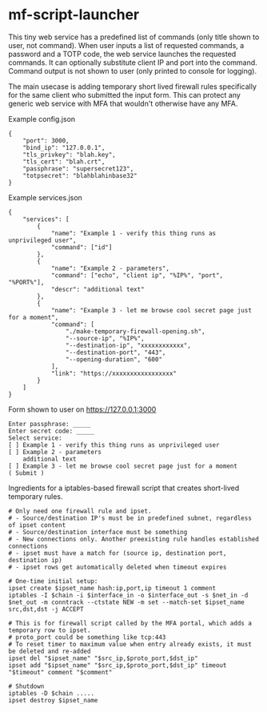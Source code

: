 # mf-script-launcher

This tiny web service has a predefined list of commands (only title shown to user, not command). When user inputs a list of requested commands, a password and a TOTP code, the web service launches the requested commands. It can optionally substitute client IP and port into the command. Command output is not shown to user (only printed to console for logging).  

The main usecase is adding temporary short lived firewall rules specifically for the same client who submitted the input form. This can protect any generic web service with MFA that wouldn't otherwise have any MFA.  

Example config.json  
```
{
    "port": 3000,
    "bind_ip": "127.0.0.1",
    "tls_privkey": "blah.key",
    "tls_cert": "blah.crt",
    "passphrase": "supersecret123",
    "totpsecret": "blahblahinbase32"
}
```
Example services.json  
```
{
    "services": [
        {
            "name": "Example 1 - verify this thing runs as unprivileged user",
            "command": ["id"]
        },
        {
            "name": "Example 2 - parameters",
            "command": ["echo", "client ip", "%IP%", "port", "%PORT%"],
            "descr": "additional text"
        },
        {
            "name": "Example 3 - let me browse cool secret page just for a moment",
            "command": [
                "./make-temporary-firewall-opening.sh",
                "--source-ip", "%IP%",
                "--destination-ip", "xxxxxxxxxxxx",
                "--destination-port", "443",
                "--opening-duration", "600"
            ],
            "link": "https://xxxxxxxxxxxxxxxxx"
        }
    ]
}
```

Form shown to user on https://127.0.0.1:3000  
```
Enter passphrase: _____
Enter secret code: _____
Select service:
[ ] Example 1 - verify this thing runs as unprivileged user
[ ] Example 2 - parameters
    additional text
[ ] Example 3 - let me browse cool secret page just for a moment
( Submit )
```

Ingredients for a iptables-based firewall script that creates short-lived temporary rules.  
```
# Only need one firewall rule and ipset.
# - Source/destination IP's must be in predefined subnet, regardless of ipset content
# - Source/destination interface must be something
# - New connections only. Another preexisting rule handles established connections
# - ipset must have a match for (source ip, destination port, destination ip)
# - ipset rows get automatically deleted when timeout expires

# One-time initial setup:
ipset create $ipset_name hash:ip,port,ip timeout 1 comment
iptables -I $chain -i $interface_in -o $interface_out -s $net_in -d $net_out -m conntrack --ctstate NEW -m set --match-set $ipset_name src,dst,dst -j ACCEPT

# This is for firewall script called by the MFA portal, which adds a temporary row to ipset.
# proto_port could be something like tcp:443
# To reset timer to maximum value when entry already exists, it must be deleted and re-added
ipset del "$ipset_name" "$src_ip,$proto_port,$dst_ip"
ipset add "$ipset_name" "$src_ip,$proto_port,$dst_ip" timeout "$timeout" comment "$comment"

# Shutdown
iptables -D $chain .....
ipset destroy $ipset_name
```


